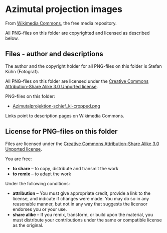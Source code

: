 # Azimutal projection images

From [Wikimedia Commons](https://commons.wikimedia.org/wiki/Main_Page), the free media repository.

All PNG-files on this folder are copyrighted and licensed as described below.

## Files - author and descriptions

The author and the copyright holder for all PNG-files on this folder is 
Stefan Kühn (Fotograf).

All PNG-files on this folder are licensed under the 
[Creative Commons Attribution-Share Alike 3.0 Unported license](https://creativecommons.org/licenses/by-sa/3.0/deed.en).

PNG-files on this folder:
* [Azimutalprojektion-schief_kl-cropped.png](https://commons.wikimedia.org/wiki/File:Azimutalprojektion-schief_kl-cropped.png)

Links point to description pages on Wikimedia Commons.

## License for PNG-files on this folder

Files are licensed under the [Creative Commons Attribution-Share Alike 3.0 Unported license](https://creativecommons.org/licenses/by-sa/3.0/deed.en).

You are free:
* **to share** – to copy, distribute and transmit the work
* **to remix** – to adapt the work

Under the following conditions:
* **attribution** – You must give appropriate credit, provide a link to the license, and indicate if changes were made. You may do so in any reasonable manner, but not in any way that suggests the licensor endorses you or your use.
* **share alike** – If you remix, transform, or build upon the material, you must distribute your contributions under the same or compatible license as the original.
